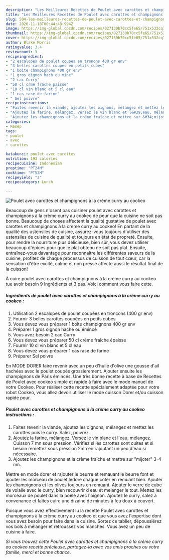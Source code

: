 ```yaml
---
description: "Les Meilleures Recettes de Poulet avec carottes et champignons à la crème curry au cookeo"
title: "Les Meilleures Recettes de Poulet avec carottes et champignons à la crème curry au cookeo"
slug: 504-les-meilleures-recettes-de-poulet-avec-carottes-et-champignons-a-la-creme-curry-au-cookeo
date: 2020-11-18T00:44:48.994Z
image: https://img-global.cpcdn.com/recipes/027130b70cc5fe65/751x532cq70/poulet-avec-carottes-et-champignons-a-la-creme-curry-au-cookeo-photo-principale-de-la-recette.jpg
thumbnail: https://img-global.cpcdn.com/recipes/027130b70cc5fe65/751x532cq70/poulet-avec-carottes-et-champignons-a-la-creme-curry-au-cookeo-photo-principale-de-la-recette.jpg
cover: https://img-global.cpcdn.com/recipes/027130b70cc5fe65/751x532cq70/poulet-avec-carottes-et-champignons-a-la-creme-curry-au-cookeo-photo-principale-de-la-recette.jpg
author: Blake Morris
ratingvalue: 3.4
reviewcount: 3
recipeingredient:
- "2 escalopes de poulet coupes en tronons 400 gr env"
- "3 belles carottes coupes en petits cubes"
- "1 boîte champignons 400 gr env"
- "1 gros oignon hach ou minc"
- "2 cac Curry"
- "50 cl crme frache paisse"
- "10 cl vin blanc et 5 cl eau"
- "1 cas rase de farine"
- " Sel poivre"
recipeinstructions:
- "Faites revenir la viande, ajoutez les oignons, mélangez et mettez les carottes puis le curry. Salez, poivrez."
- "Ajoutez la farine, mélangez. Versez le vin blanc et l&#39;eau, mélangez. Cuisson 7 mn sous pression. Vérifiez si les carottes sont cuites et si besoin remettez sous pression 2mn en rajoutant un peu d&#39;eau si nécessaire."
- "Ajoutez les champignons et la crème fraîche et mettre sur &#34;mijoter&#34; 3-4 mn."
categories:
- Resep
tags:
- poulet
- avec
- carottes

katakunci: poulet avec carottes 
nutrition: 193 calories
recipecuisine: Indonesian
preptime: "PT24M"
cooktime: "PT52M"
recipeyield: "3"
recipecategory: Lunch

---
```



![Poulet avec carottes et champignons à la crème curry au cookeo](https://img-global.cpcdn.com/recipes/027130b70cc5fe65/751x532cq70/poulet-avec-carottes-et-champignons-a-la-creme-curry-au-cookeo-photo-principale-de-la-recette.jpg)

Beaucoup de gens n'osent pas cuisiner poulet avec carottes et champignons à la crème curry au cookeo de peur que la cuisine ne soit pas bonne. Beaucoup de choses affectent la qualité gustative de poulet avec carottes et champignons à la crème curry au cookeo! En partant de la qualité des ustensiles de cuisine, assurez-vous toujours d'utiliser des ustensiles de cuisine de qualité et toujours en état de propreté. Ensuite, pour rendre la nourriture plus délicieuse, bien sûr, vous devez utiliser beaucoup d'épices pour que le plat obtenu ne soit pas plat. Ensuite, entraînez-vous davantage pour reconnaître les différentes saveurs de la cuisine, profitez de chaque processus de cuisson de tout cœur, car la sensation d'être excité, calme et non pressé affecte aussi le résultat final de la cuisson!

<!--inarticleads1-->

À cuire poulet avec carottes et champignons à la crème curry au cookeo tue avoir besoin 9 Ingrédients et 3 pas. Voici comment vous faire cette.

##### Ingrédients de poulet avec carottes et champignons à la crème curry au cookeo :

1. Utilisation 2 escalopes de poulet coupées en tronçons (400 gr env)
1. Fournir 3 belles carottes coupées en petits cubes
1. Vous devez vous préparer 1 boîte champignons 400 gr env
1. Préparer 1 gros oignon haché ou émincé
1. Vous avez besoin 2 cac Curry
1. Vous devez vous préparer 50 cl crème fraîche épaisse
1. Fournir 10 cl vin blanc et 5 cl eau
1. Vous devez vous préparer 1 cas rase de farine
1. Préparer  Sel poivre


En MODE DORER faire revenir avec un peu d&#39;huile d&#39;olive une gousse d&#39;ail hachées avec le poulet coupés grossièrement. Ajouter ensuite les champignons de Paris émincés. Une très bonne recette à base de Recettes de Poulet avec cookeo simple et rapide à faire avec le mode manuel de votre Cookeo. Pour réaliser cette recette spécialement adaptée pour votre robot Cookeo, vous allez devoir utiliser le mode cuisson Dorer et/ou cuisson rapide pour. 

<!--inarticleads2-->

##### Poulet avec carottes et champignons à la crème curry au cookeo instructions :

1. Faites revenir la viande, ajoutez les oignons, mélangez et mettez les carottes puis le curry. Salez, poivrez.
1. Ajoutez la farine, mélangez. Versez le vin blanc et l&#39;eau, mélangez. Cuisson 7 mn sous pression. Vérifiez si les carottes sont cuites et si besoin remettez sous pression 2mn en rajoutant un peu d&#39;eau si nécessaire.
1. Ajoutez les champignons et la crème fraîche et mettre sur &#34;mijoter&#34; 3-4 mn.


Mettre en mode dorer et rajouter le beurre et remauant le beurre font et ajouter les morceau de poulet ledore chaque coter en remuant bien. Ajouter les champignons et les olives toujours en remuant. Ajouter le verre de cube de volaile avec le curry, bien recouvrir d eau et melanger le tout. Mettez les morceaux de poulet dans la poêle avec l&#39;oignon. Ajoutez le curry, salez à convenance et faites cuire une dizaine de minutes à feu doux à couvert. 

<!--inarticleads1-->

<p>
Puisque vous avez effectivement lu la recette Poulet avec carottes et champignons à la crème curry au cookeo et que vous avez l'expertise dont vous avez besoin pour faire dans la cuisine. Sortez ce tablier, dépoussiérez vos bols à mélanger et retroussez vos manches. Vous avez un peu de cuisine à faire.
</p>

<p>
<i>Si vous trouvez cette Poulet avec carottes et champignons à la crème curry au cookeo recette précieuse, partagez-la avec vos amis proches ou votre famille, merci et bonne chance.</i>
</p>
